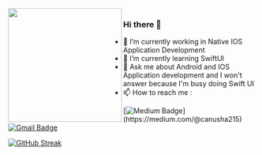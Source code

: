 <img align='left' src="https://media.giphy.com/media/cIn5fTcjnKhStIeAef/giphy.gif" width="230">


### Hi there 👋

- 🔭 I’m currently working in Native IOS Application Development
- 🌱 I’m currently learning SwiftUI
- 💬 Ask me about Android and IOS Application development and I won't answer because I'm busy doing Swift UI
- 📫 How to reach me : 

[![Medium Badge](https://img.shields.io/badge/MEDIUM-12100E?style=flat-square&logo=medium&logoColor=white&link=[https://rashedul-alam.medium.com/](https://medium.com/@canusha215))](https://medium.com/@canusha215)
[![Gmail Badge](https://img.shields.io/badge/GMAIL-c14438?style=flat-square&logo=Gmail&logoColor=white&link=mailto:canusha215@gmail.com)](mailto:canusha215@gmail.com)

[![GitHub Streak](https://streak-stats.demolab.com?user=anushagif)](https://git.io/streak-stats)
